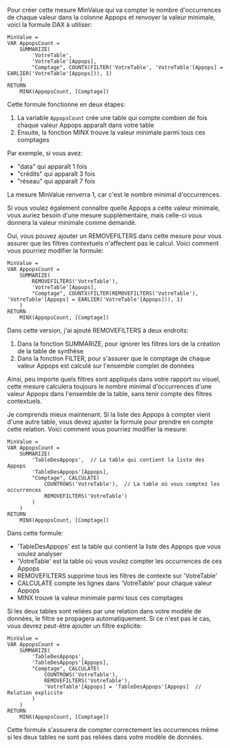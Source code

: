 Pour créer cette mesure MinValue qui va compter le nombre d'occurrences de chaque valeur dans la colonne Appops et renvoyer la valeur minimale, voici la formule DAX à utiliser:

```
MinValue = 
VAR AppopsCount = 
    SUMMARIZE(
        'VotreTable',
        'VotreTable'[Appops],
        "Comptage", COUNTX(FILTER('VotreTable', 'VotreTable'[Appops] = EARLIER('VotreTable'[Appops])), 1)
    )
RETURN
    MINX(AppopsCount, [Comptage])
```

Cette formule fonctionne en deux étapes:

1. La variable `AppopsCount` crée une table qui compte combien de fois chaque valeur Appops apparaît dans votre table
2. Ensuite, la fonction MINX trouve la valeur minimale parmi tous ces comptages

Par exemple, si vous avez:
- "data" qui apparaît 1 fois
- "crédits" qui apparaît 3 fois
- "réseau" qui apparaît 7 fois

La mesure MinValue renverra 1, car c'est le nombre minimal d'occurrences.

Si vous voulez également connaître quelle Appops a cette valeur minimale, vous auriez besoin d'une mesure supplémentaire, mais celle-ci vous donnera la valeur minimale comme demandé.



Oui, vous pouvez ajouter un REMOVEFILTERS dans cette mesure pour vous assurer que les filtres contextuels n'affectent pas le calcul. Voici comment vous pourriez modifier la formule:

```
MinValue = 
VAR AppopsCount = 
    SUMMARIZE(
        REMOVEFILTERS('VotreTable'),
        'VotreTable'[Appops],
        "Comptage", COUNTX(FILTER(REMOVEFILTERS('VotreTable'), 'VotreTable'[Appops] = EARLIER('VotreTable'[Appops])), 1)
    )
RETURN
    MINX(AppopsCount, [Comptage])
```

Dans cette version, j'ai ajouté REMOVEFILTERS à deux endroits:
1. Dans la fonction SUMMARIZE, pour ignorer les filtres lors de la création de la table de synthèse
2. Dans la fonction FILTER, pour s'assurer que le comptage de chaque valeur Appops est calculé sur l'ensemble complet de données

Ainsi, peu importe quels filtres sont appliqués dans votre rapport ou visuel, cette mesure calculera toujours le nombre minimal d'occurrences d'une valeur Appops dans l'ensemble de la table, sans tenir compte des filtres contextuels.





Je comprends mieux maintenant. Si la liste des Appops à compter vient d'une autre table, vous devez ajuster la formule pour prendre en compte cette relation. Voici comment vous pourriez modifier la mesure:

```
MinValue = 
VAR AppopsCount = 
    SUMMARIZE(
        'TableDesAppops',  // La table qui contient la liste des Appops
        'TableDesAppops'[Appops],
        "Comptage", CALCULATE(
            COUNTROWS('VotreTable'),  // La table où vous comptez les occurrences
            REMOVEFILTERS('VotreTable')
        )
    )
RETURN
    MINX(AppopsCount, [Comptage])
```

Dans cette formule:
- 'TableDesAppops' est la table qui contient la liste des Appops que vous voulez analyser
- 'VotreTable' est la table où vous voulez compter les occurrences de ces Appops
- REMOVEFILTERS supprime tous les filtres de contexte sur 'VotreTable'
- CALCULATE compte les lignes dans 'VotreTable' pour chaque valeur Appops
- MINX trouve la valeur minimale parmi tous ces comptages

Si les deux tables sont reliées par une relation dans votre modèle de données, le filtre se propagera automatiquement. Si ce n'est pas le cas, vous devrez peut-être ajouter un filtre explicite:

```
MinValue = 
VAR AppopsCount = 
    SUMMARIZE(
        'TableDesAppops',
        'TableDesAppops'[Appops],
        "Comptage", CALCULATE(
            COUNTROWS('VotreTable'),
            REMOVEFILTERS('VotreTable'),
            'VotreTable'[Appops] = 'TableDesAppops'[Appops]  // Relation explicite
        )
    )
RETURN
    MINX(AppopsCount, [Comptage])
```

Cette formule s'assurera de compter correctement les occurrences même si les deux tables ne sont pas reliées dans votre modèle de données.



